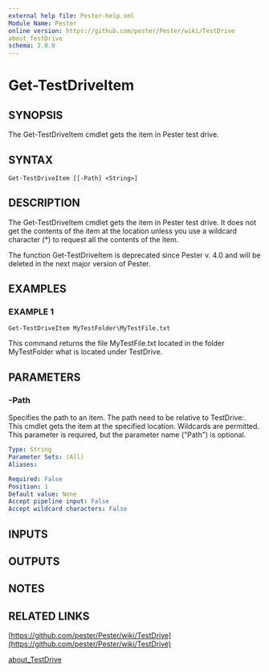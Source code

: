 ```yaml
---
external help file: Pester-help.xml
Module Name: Pester
online version: https://github.com/pester/Pester/wiki/TestDrive
about_TestDrive
schema: 2.0.0
---
```


# Get-TestDriveItem

## SYNOPSIS

The Get-TestDriveItem cmdlet gets the item in Pester test drive.

## SYNTAX

```
Get-TestDriveItem [[-Path] <String>]
```

## DESCRIPTION

The Get-TestDriveItem cmdlet gets the item in Pester test drive.
It does not
get the contents of the item at the location unless you use a wildcard
character (\*) to request all the contents of the item.

The function Get-TestDriveItem is deprecated since Pester v.
4.0
and will be deleted in the next major version of Pester.

## EXAMPLES

### EXAMPLE 1

```
Get-TestDriveItem MyTestFolder\MyTestFile.txt
```

This command returns the file MyTestFile.txt located in the folder MyTestFolder
what is located under TestDrive.

## PARAMETERS

### -Path

Specifies the path to an item.
The path need to be relative to TestDrive:.
This cmdlet gets the item at the specified location.
Wildcards are permitted.
This parameter is required, but the parameter name ("Path") is optional.

```yaml
Type: String
Parameter Sets: (All)
Aliases:

Required: False
Position: 1
Default value: None
Accept pipeline input: False
Accept wildcard characters: False
```

## INPUTS

## OUTPUTS

## NOTES

## RELATED LINKS

[https://github.com/pester/Pester/wiki/TestDrive](https://github.com/pester/Pester/wiki/TestDrive)

[about_TestDrive](about_TestDrive.md)
